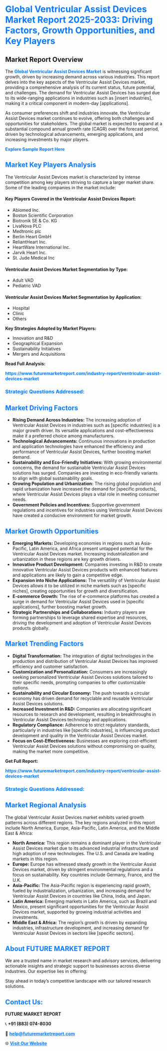 <h1 style="color: #007BFF;">Global Ventricular Assist Devices Market Report 2025-2033: Driving Factors, Growth Opportunities, and Key Players</h1>

<section id="overview">
<h2>Market Report Overview</h2>
<p>The <a href="https://www.futuremarketreport.com/industry-report/ventricular-assist-devices-market" style="color: #007BFF; text-decoration: none;"><strong>Global Ventricular Assist Devices Market</strong></a> is witnessing significant growth, driven by increasing demand across various industries. This report delves into the key aspects of the Ventricular Assist Devices market, providing a comprehensive analysis of its current status, future potential, and challenges. The demand for Ventricular Assist Devices has surged due to its wide-ranging applications in industries such as [insert industries], making it a critical component in modern-day [applications].</p>
<p>As consumer preferences shift and industries innovate, the Ventricular Assist Devices market continues to evolve, offering both challenges and opportunities for stakeholders. The global market is expected to expand at a substantial compound annual growth rate (CAGR) over the forecast period, driven by technological advancements, emerging applications, and increasing investments by major players.</p>
</section>

<section id="overview">
<p><a href="https://www.futuremarketreport.com/request-sample/reportId=89642" style="color: #007BFF; text-decoration: none;"><strong>Explore Sample Report Here</strong></a></p>
</section>

<section id="key-players">
<h2 style="color: #007BFF;">Market Key Players Analysis</h2>
<p>The Ventricular Assist Devices market is characterized by intense competition among key players striving to capture a larger market share. Some of the leading companies in the market include:</p>
<h4>Key Players Covered in the Ventricular Assist Devices Report:</h4>
<ul><li>Abiomed Inc.</li><li>Boston Scientific Corporation</li><li>Biotronik SE &amp; Co. KG</li><li>LivaNova PLC</li><li>Medtronic plc</li><li>Berlin Heart GmbH</li><li>ReliantHeart Inc.</li><li>HeartWare International Inc.</li><li>Jarvik Heart Inc.</li><li>St. Jude Medical Inc</li></ul>
<h4>Ventricular Assist Devices Market Segmentation by Type:</h4>
<ul><li>Adult VAD</li><li>Pediatric VAD</li></ul>

<h4>Ventricular Assist Devices Market Segmentation by Application:</h4>
<ul><li>Hospital</li><li>Clinic</li><li>Others</li></ul>
<p><strong>Key Strategies Adopted by Market Players:</strong></p>
<ul>
<li>Innovation and R&D</li>
<li>Geographical Expansion</li>
<li>Sustainability Initiatives</li>
<li>Mergers and Acquisitions</li>
</ul>
</section>

<section>
<p><strong>Read Full Analysis: </strong></p><a href="https://www.futuremarketreport.com/industry-report/ventricular-assist-devices-market" style="color: #007BFF; text-decoration: none;"><strong>https://www.futuremarketreport.com/industry-report/ventricular-assist-devices-market</strong></a>
<h3 style="color: #007BFF;">Strategic Questions Addressed:</h3>
</section>

<section id="driving-factors">
<h2 style="color: #007BFF;">Market Driving Factors</h2>
<ul>
<li><strong>Rising Demand Across Industries:</strong> The increasing adoption of Ventricular Assist Devices in industries such as [specific industries] is a major growth driver. Its versatile applications and cost-effectiveness make it a preferred choice among manufacturers.</li>
<li><strong>Technological Advancements:</strong> Continuous innovations in production and application technologies have enhanced the efficiency and performance of Ventricular Assist Devices, further boosting market demand.</li>
<li><strong>Sustainability and Eco-Friendly Initiatives:</strong> With growing environmental concerns, the demand for sustainable Ventricular Assist Devices solutions has surged. Companies are investing in eco-friendly variants to align with global sustainability goals.</li>
<li><strong>Growing Population and Urbanization:</strong> The rising global population and rapid urbanization have increased the demand for [specific products], where Ventricular Assist Devices plays a vital role in meeting consumer needs.</li>
<li><strong>Government Policies and Incentives:</strong> Supportive government regulations and incentives for industries using Ventricular Assist Devices have created a conducive environment for market growth.</li>
</ul>
</section>

<section id="growth-opportunities">
<h2 style="color: #007BFF;">Market Growth Opportunities</h2>
<ul>
<li><strong>Emerging Markets:</strong> Developing economies in regions such as Asia-Pacific, Latin America, and Africa present untapped potential for the Ventricular Assist Devices market. Increasing industrialization and urbanization in these regions are key growth drivers.</li>
<li><strong>Innovative Product Development:</strong> Companies investing in R&D to create innovative Ventricular Assist Devices products with enhanced features and applications are likely to gain a competitive edge.</li>
<li><strong>Expansion into Niche Applications:</strong> The versatility of Ventricular Assist Devices allows it to be utilized in niche markets such as [specific niches], creating opportunities for growth and diversification.</li>
<li><strong>E-commerce Growth:</strong> The rise of e-commerce platforms has created a surge in demand for Ventricular Assist Devices used in [specific applications], further boosting market growth.</li>
<li><strong>Strategic Partnerships and Collaborations:</strong> Industry players are forming partnerships to leverage shared expertise and resources, driving the development and adoption of Ventricular Assist Devices products globally.</li>
</ul>
</section>

<section id="trending-factors">
<h2 style="color: #007BFF;">Market Trending Factors</h2>
<ul>
<li><strong>Digital Transformation:</strong> The integration of digital technologies in the production and distribution of Ventricular Assist Devices has improved efficiency and customer satisfaction.</li>
<li><strong>Customization and Personalization:</strong> Consumers are increasingly seeking personalized Ventricular Assist Devices solutions tailored to their specific needs, prompting companies to offer customizable options.</li>
<li><strong>Sustainability and Circular Economy:</strong> The push towards a circular economy has driven demand for recyclable and reusable Ventricular Assist Devices solutions.</li>
<li><strong>Increased Investment in R&D:</strong> Companies are allocating significant resources to research and development, resulting in breakthroughs in Ventricular Assist Devices technology and applications.</li>
<li><strong>Regulatory Compliance:</strong> Adherence to strict regulatory standards, particularly in industries like [specific industries], is influencing product development and quality in the Ventricular Assist Devices market.</li>
<li><strong>Focus on Cost-Effectiveness:</strong> Businesses are exploring cost-efficient Ventricular Assist Devices solutions without compromising on quality, making the market more competitive.</li>
</ul>
</section>

<section>
<p><strong>Get Full Report: </strong></p><a href="https://www.futuremarketreport.com/industry-report/ventricular-assist-devices-market" style="color: #007BFF; text-decoration: none;"><strong>https://www.futuremarketreport.com/industry-report/ventricular-assist-devices-market</strong></a>
<h3 style="color: #007BFF;">Strategic Questions Addressed:</h3>
</section>


<section id="regional-analysis">
<h2 style="color: #007BFF;">Market Regional Analysis</h2>
<p>The global Ventricular Assist Devices market exhibits varied growth patterns across different regions. The key regions analyzed in this report include North America, Europe, Asia-Pacific, Latin America, and the Middle East & Africa:</p>
<ul>
<li><strong>North America:</strong> This region remains a dominant player in the Ventricular Assist Devices market due to its advanced industrial infrastructure and high adoption of new technologies. The U.S. and Canada are leading markets in this region.</li>
<li><strong>Europe:</strong> Europe has witnessed steady growth in the Ventricular Assist Devices market, driven by stringent environmental regulations and a focus on sustainability. Key countries include Germany, France, and the U.K.</li>
<li><strong>Asia-Pacific:</strong> The Asia-Pacific region is experiencing rapid growth, fueled by industrialization, urbanization, and increasing demand for Ventricular Assist Devices in countries like China, India, and Japan.</li>
<li><strong>Latin America:</strong> Emerging markets in Latin America, such as Brazil and Mexico, present significant opportunities for the Ventricular Assist Devices market, supported by growing industrial activities and investments.</li>
<li><strong>Middle East & Africa:</strong> The region’s growth is driven by expanding industries, infrastructure development, and increasing demand for Ventricular Assist Devices in sectors like [specific sectors].</li>
</ul>
</section>

<footer>
<h2 style="color: #007BFF;">About FUTURE MARKET REPORT</h2>
<p>We are a trusted name in market research and advisory services, delivering actionable insights and strategic support to businesses across diverse industries. Our expertise lies in offering:</p>

<p>Stay ahead in today’s competitive landscape with our tailored research solutions.</p>

<h2 style="color: #007BFF;">Contact Us:</h2>
<p><strong>FUTURE MARKET REPORT</strong></p>
<p>📞 <strong>+91 (883) 074-8030</strong></p>
<p>📧 <strong><a href="mailto:help@futuremarketreport.com" style="color: #007BFF;">help@futuremarketreport.com</a></strong></p>
<p>🌐 <strong><a href="https://www.futuremarketreport.com/" style="color: #007BFF;">Visit Our Website</a></strong></p>
</footer>